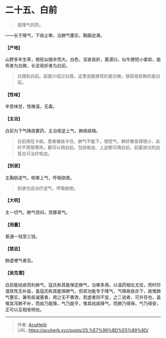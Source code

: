# 二十五、白前


> 是降气的药。

——长于降气，下痰止嗽，治肺气壅实，胸膈逆满。
#### 【产地】
山野多年生草，根死似细辛而大。白色，坚直易折，嘉谟曰，似牛膝短小柔软，能弯者为白微，长坚易折者为白前。

> 白薇和白前。前面介绍过白薇，这里说能够弯的是白微，很容易折断的是白前。

#### 【性味】
辛苦味甘，性微温，无毒。
#### 【主治】
白前为下气降痰要药，主治咳逆上气，肺病痰喘。

> 白前用在卡痰。患者被痰卡住，肺气不能下，很短气，肺好像变得很小，此时不用管寒热，都可以用白前。包括咳血、上逆都可用白前，前面讲过的白芨也可治疗咳血。

#### 【别录】
主胸胁逆气，咳嗽上气，呼吸欲绝。

> 别录也说治疗逆气，呼吸欲绝。

#### 【大明】
主一切气，肺气烦闷，贲豚肾气。
#### 【用量】
普通一钱至三钱。
#### 【禁忌】
肺虚哽气者忌。
#### 【吴克潜】
白前能祛痰而利肺气，寇氏称其能保定肺气，治嗽多用。以温药相左尤佳，而时珍谓其性无补益，虽寇氏称其能保肺气，但其功能专于降气，气降故痰亦下，故惟肺气壅实，兼有痰凝塞者，用之无不奏效，若虚者则不宜，之二说者，可并存也，盖惟其泻肺不补，而痰乃能降，气乃能平，惟其祛痰降气，而肺乃得保，气乃得安，正可以互相发明也。

---

> 作者: [AcuHerb](https://acuherb.xyz)  
> URL: https://acuherb.xyz/posts/25.%E7%99%BD%E5%89%8D/  

